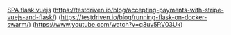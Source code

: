 [SPA flask vuejs](https://testdriven.io/blog/developing-a-single-page-app-with-flask-and-vuejs/)
(https://testdriven.io/blog/accepting-payments-with-stripe-vuejs-and-flask/)
(https://testdriven.io/blog/running-flask-on-docker-swarm/)
(https://www.youtube.com/watch?v=q3uv5RV03Uk)